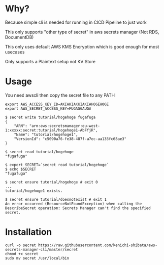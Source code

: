 Why?
=======

Because simple cli is needed for running in CICD Pipeline to just work

This only supports "other type of secret" in aws secrets manager (Not RDS, DocumentDB)

This only uses default AWS KMS Encryption which is good enough for most
usecases

Only supports a Plaintext setup not KV Store

Usage
==========

You need awscli then copy the secret file to any PATH

```
export AWS_ACCESS_KEY_ID=AKIAKIAKKIAKIAHOGEHOGE
export AWS_SECRET_ACCESS_KEY=FUGAGGAUGA

$ secret write tutorial/hogehoge fugafuga
{
    "ARN": "arn:aws:secretsmanager:eu-west-1:xxxxx:secret:tutorial/hogehoge1-AbFfjR",
    "Name": "tutorial/hogehoge1",
    "VersionId": "c5090a76-fe38-487f-a7ec-aa133fc68ae3"
}

$ secret read tutorial/hogehoge
"fugafuga"

$ export SECRET=`secret read tutorial/hogehoge`
$ echo $SECRET
"fugafuga"

$ secret ensure tutorial/hogehoge # exit 0
...
tutorial/hogehoge1 exists.

$ secret ensure tutorial/doesnotexist # exit 1
An error occurred (ResourceNotFoundException) when calling the DescribeSecret operation: Secrets Manager can't find the specified secret.
```

Installation
=================
```
curl -o secret https://raw.githubusercontent.com/kenichi-shibata/aws-secrets-manager-cli/master/secret 
chmod +x secret
sudo mv secret /usr/local/bin
```
